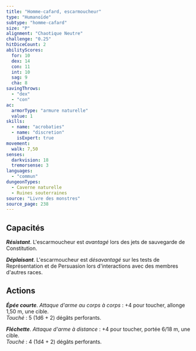 ```yaml
---
title: "Homme-cafard, escarmoucheur"
type: "Humanoïde"
subtype: "homme-cafard"
size: "P"
alignment: "Chaotique Neutre"
challenge: "0.25"
hitDiceCount: 2
abilityScores:
  for: 10
  dex: 14
  con: 11
  int: 10
  sag: 9
  cha: 8
savingThrows:
  - "dex"
  - "con"
ac:
  armorType: "armure naturelle"
  value: 1
skills:
  - name: "acrobaties"
  - name: "discretion"
    isExpert: true
movement:
  walk: 7,50
senses:
  darkvision: 18
  tremorsense: 3
languages:
  - "commun"
dungeonTypes:
  - Caverne naturelle
  - Ruines souterraines
source: "Livre des monstres"
source_page: 238
---
```

## Capacités
_**Résistant**_. L'escarmoucheur est _avantagé_ lors des jets de sauvegarde de Constitution.

_**Déplaisant**_. L'escarmoucheur est _désavantagé_ sur les tests de Représentation et de Persuasion lors d'interactions avec des membres d'autres races.

## Actions
_**Épée courte**_. _Attaque d'arme au corps à corps_ : +4 pour toucher, allonge 1,50 m, une cible.  
_Touché_ : 5 (1d6 + 2) dégâts perforants.

_**Fléchette**_. _Attaque d'arme à distance_ : +4 pour toucher, portée 6/18 m, une cible.  
_Touché_ : 4 (1d4 + 2) dégâts perforants.
